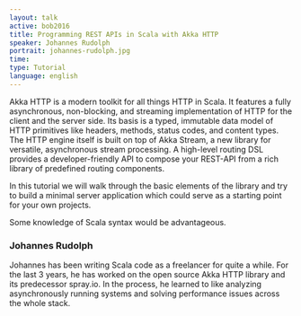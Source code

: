 ```yaml
---
layout: talk
active: bob2016
title: Programming REST APIs in Scala with Akka HTTP
speaker: Johannes Rudolph
portrait: johannes-rudolph.jpg
time: 
type: Tutorial
language: english
---
```


Akka HTTP is a modern toolkit for all things HTTP in Scala. It
features a fully asynchronous, non-blocking, and streaming
implementation of HTTP for the client and the server side. Its basis
is a typed, immutable data model of HTTP primitives like headers,
methods, status codes, and content types. The HTTP engine itself is
built on top of Akka Stream, a new library for versatile, asynchronous
stream processing. A high-level routing DSL provides a
developer-friendly API to compose your REST-API from a rich library of
predefined routing components.

In this tutorial we will walk through the basic elements of the
library and try to build a minimal server application which could
serve as a starting point for your own projects.

Some knowledge of Scala syntax would be advantageous.

### Johannes Rudolph

Johannes has been writing Scala code as a freelancer for quite a
while. For the last 3 years, he has worked on the open source Akka
HTTP library and its predecessor spray.io. In the process, he learned
to like analyzing asynchronously running systems and solving
performance issues across the whole stack.

